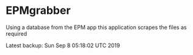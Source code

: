 # EPMgrabber
Using a database from the EPM app this application scrapes the files as required


Latest backup: Sun Sep 8 05:18:02 UTC 2019
